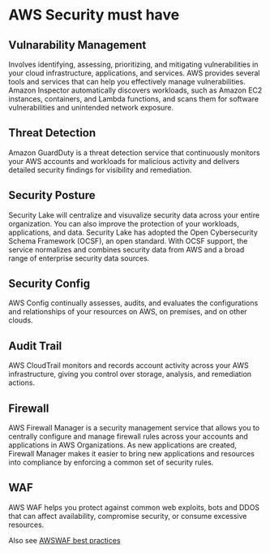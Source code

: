 # AWS Security must have

## Vulnarability Management
Involves identifying, assessing, prioritizing, and mitigating vulnerabilities in your cloud infrastructure, applications, and services. AWS provides several tools and services that can help you effectively manage vulnerabilities.
Amazon Inspector automatically discovers workloads, such as Amazon EC2 instances, containers, and Lambda functions, and scans them for software vulnerabilities and unintended network exposure.

## Threat Detection
Amazon GuardDuty is a threat detection service that continuously monitors your AWS accounts and workloads for malicious activity and delivers detailed security findings for visibility and remediation.

## Security Posture
Security Lake will centralize and visuvalize security data across your entire organization. You can also improve the protection of your workloads, applications, and data. Security Lake has adopted the Open Cybersecurity Schema Framework (OCSF), an open standard. With OCSF support, the service normalizes and combines security data from AWS and a broad range of enterprise security data sources.

## Security Config
AWS Config continually assesses, audits, and evaluates the configurations and relationships of your resources on AWS, on premises, and on other clouds.

## Audit Trail
AWS CloudTrail monitors and records account activity across your AWS infrastructure, giving you control over storage, analysis, and remediation actions.

## Firewall
AWS Firewall Manager is a security management service that allows you to centrally configure and manage firewall rules across your accounts and applications in AWS Organizations. As new applications are created, Firewall Manager makes it easier to bring new applications and resources into compliance by enforcing a common set of security rules.

## WAF
AWS WAF helps you protect against common web exploits, bots and DDOS that can affect availability, compromise security, or consume excessive resources.

Also see [AWSWAF best practices](https://ayalamanchili.github.io/aws/awswaf-best-practices.html)

